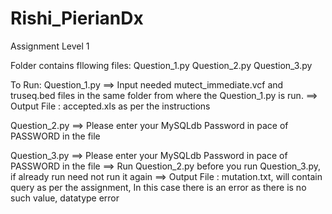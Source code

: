 # Rishi_PierianDx
Assignment Level 1

Folder contains fllowing files:
Question_1.py
Question_2.py
Question_3.py

To Run:
Question_1.py 	==> Input needed mutect_immediate.vcf and truseq.bed files in the same folder from where the Question_1.py is run.
		==> Output File : accepted.xls as per the instructions

Question_2.py	==> Please enter your MySQLdb Password in pace of PASSWORD in the file

Question_3.py 	==> Please enter your MySQLdb Password in pace of PASSWORD in the file
		==> Run Question_2.py before you run Question_3.py, if already run need not run it again
		==> Output File : mutation.txt, will contain query as per the assignment, In this case there is an error as there is no such value, datatype error
